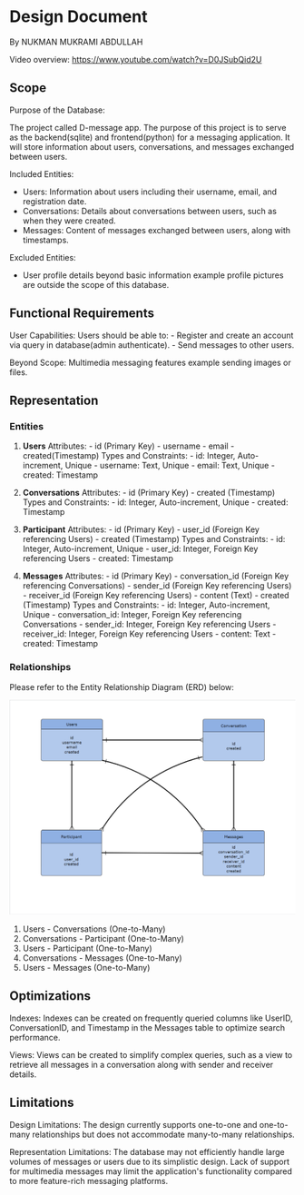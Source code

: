 # Design Document

By NUKMAN MUKRAMI ABDULLAH

Video overview: <https://www.youtube.com/watch?v=D0JSubQid2U>

## Scope

Purpose of the Database:

The project called D-message app. The purpose of this project is to serve as the backend(sqlite) and frontend(python) for a messaging application. It will store information about users, conversations, and messages exchanged between users.

Included Entities:
- Users: Information about users including their username, email, and registration date.
- Conversations: Details about conversations between users, such as when they were created.
- Messages: Content of messages exchanged between users, along with timestamps.

Excluded Entities:
- User profile details beyond basic information example profile pictures are outside the scope of this database.

## Functional Requirements

User Capabilities:
    Users should be able to:
    - Register and create an account via query in database(admin authenticate).
    - Send messages to other users.

Beyond Scope:
    Multimedia messaging features example sending images or files.

## Representation

### Entities
1. **Users**
    Attributes:
        - id (Primary Key)
        - username
        - email
        - created(Timestamp)
    Types and Constraints:
        - id: Integer, Auto-increment, Unique
        - username: Text, Unique
        - email: Text, Unique
        - created: Timestamp

2. **Conversations**
    Attributes:
        - id (Primary Key)
        - created (Timestamp)
    Types and Constraints:
        - id: Integer, Auto-increment, Unique
        - created: Timestamp

3. **Participant**
    Attributes:
        - id (Primary Key)
        - user_id (Foreign Key referencing Users)
        - created (Timestamp)
    Types and Constraints:
        - id: Integer, Auto-increment, Unique
        - user_id: Integer, Foreign Key referencing Users
        - created: Timestamp

4. **Messages**
    Attributes:
        - id (Primary Key)
        - conversation_id (Foreign Key referencing Conversations)
        - sender_id (Foreign Key referencing Users)
        - receiver_id (Foreign Key referencing Users)
        - content (Text)
        - created (Timestamp)
    Types and Constraints:
        - id: Integer, Auto-increment, Unique
        - conversation_id: Integer, Foreign Key referencing Conversations
        - sender_id: Integer, Foreign Key referencing Users
        - receiver_id: Integer, Foreign Key referencing Users
        - content: Text
        - created: Timestamp

### Relationships

Please refer to the Entity Relationship Diagram (ERD) below:

![ER Diagram](diagram.png)

1. Users - Conversations (One-to-Many)
2. Conversations - Participant (One-to-Many)
3. Users - Participant (One-to-Many)
4. Conversations - Messages (One-to-Many)
5. Users - Messages (One-to-Many)

## Optimizations

Indexes:
Indexes can be created on frequently queried columns like UserID, ConversationID, and Timestamp in the Messages table to optimize search performance.

Views:
Views can be created to simplify complex queries, such as a view to retrieve all messages in a conversation along with sender and receiver details.

## Limitations

Design Limitations:
The design currently supports one-to-one and one-to-many relationships but does not accommodate many-to-many relationships.

Representation Limitations:
The database may not efficiently handle large volumes of messages or users due to its simplistic design.
Lack of support for multimedia messages may limit the application's functionality compared to more feature-rich messaging platforms.
